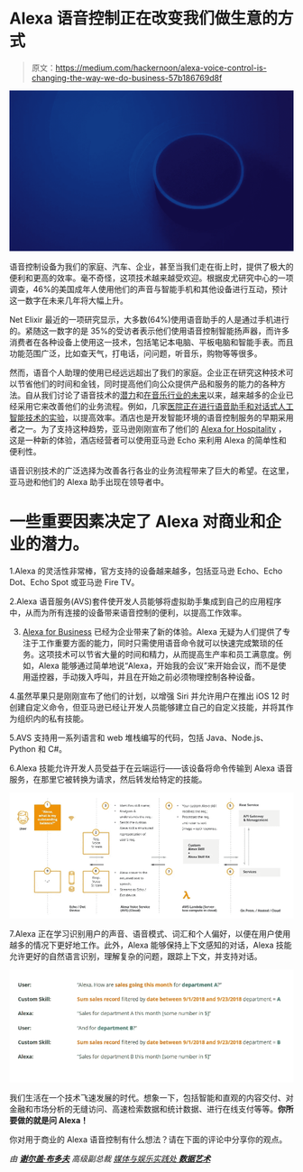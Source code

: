 # Alexa 语音控制正在改变我们做生意的方式

> 原文：<https://medium.com/hackernoon/alexa-voice-control-is-changing-the-way-we-do-business-57b186769d8f>

![](img/745c7c41a87c3a262da298ff6531f096.png)

语音控制设备为我们的家庭、汽车、企业，甚至当我们走在街上时，提供了极大的便利和更高的效率。毫不奇怪，这项技术越来越受欢迎。根据皮尤研究中心的一项调查，46%的美国成年人使用他们的声音与智能手机和其他设备进行互动，预计这一数字在未来几年将大幅上升。

Net Elixir 最近的一项研究显示，大多数(64%)使用语音助手的人是通过手机进行的。紧随这一数字的是 35%的受访者表示他们使用语音控制智能扬声器，而许多消费者在各种设备上使用这一技术，包括笔记本电脑、平板电脑和智能手表。而且功能范围广泛，比如查天气，打电话，问问题，听音乐，购物等等很多。

然而，语音个人助理的使用已经远远超出了我们的家庭。企业正在研究这种技术可以节省他们的时间和金钱，同时提高他们向公众提供产品和服务的能力的各种方法。自从我们讨论了语音技术的[潜力](https://www.itproportal.com/features/beyond-smart-speakers-what-can-voice-tech-really-do/)和[在音乐行业的未来](https://blog.dataart.com/will-the-music-industry-embrace-voice-controlled-technology/?utm_source=medium&utm_medium=social&utm_content=sbludov&utm_campaign=m-regular)以来，越来越多的企业已经采用它来改善他们的业务流程。例如，几家[医院正在进行语音助手和对话式人工智能技术的实验](https://www.wired.com/story/does-your-doctor-need-a-voice-assistant/)，以提高效率。酒店也是开发智能环境的语音控制服务的早期采用者之一。为了支持这种趋势，亚马逊刚刚宣布了他们的 [Alexa for Hospitality](https://www.amazon.com/alexaforhospitality) ，这是一种新的体验，酒店经营者可以使用亚马逊 Echo 来利用 Alexa 的简单性和便利性。

语音识别技术的广泛选择为改善各行各业的业务流程带来了巨大的希望。在这里，亚马逊和他们的 Alexa 助手出现在领导者中。

# 一些重要因素决定了 Alexa 对商业和企业的潜力。

1.Alexa 的灵活性非常棒，官方支持的设备越来越多，包括亚马逊 Echo、Echo Dot、Echo Spot 或亚马逊 Fire TV。

2.Alexa 语音服务(AVS)套件使开发人员能够将虚拟助手集成到自己的应用程序中，从而为所有连接的设备带来语音控制的便利，以提高工作效率。

3. [Alexa for Business](https://aws.amazon.com/alexaforbusiness/) 已经为企业带来了新的体验。Alexa 无疑为人们提供了专注于工作重要方面的能力，同时只需使用语音命令就可以快速完成繁琐的任务。这项技术可以节省大量的时间和精力，从而提高生产率和员工满意度。例如，Alexa 能够通过简单地说“Alexa，开始我的会议”来开始会议，而不是使用遥控器，手动拨入呼叫，并且在开始之前必须物理控制各种设备。

4.虽然苹果只是刚刚宣布了他们的计划，以增强 Siri 并允许用户在推出 iOS 12 时创建自定义命令，但亚马逊已经让开发人员能够建立自己的自定义技能，并将其作为组织内的私有技能。

5.AVS 支持用一系列语言和 web 堆栈编写的代码，包括 Java、Node.js、Python 和 C#。

6.Alexa 技能允许开发人员受益于在云端运行——该设备将命令传输到 Alexa 语音服务，在那里它被转换为请求，然后转发给特定的技能。

![](img/65e19d5212bf2f67eac701f5cff78278.png)

7.Alexa 正在学习识别用户的声音、语音模式、词汇和个人偏好，以便在用户使用越多的情况下更好地工作。此外，Alexa 能够保持上下文感知的对话，Alexa 技能允许更好的自然语言识别，理解复杂的问题，跟踪上下文，并支持对话。

![](img/1bf8a0da37b0391b6a2f44064ebe515d.png)

我们生活在一个技术飞速发展的时代。想象一下，包括智能和直观的内容交付、对金融和市场分析的无缝访问、高速检索数据和统计数据、进行在线支付等等。**你所要做的就是问 Alexa！**

你对用于商业的 Alexa 语音控制有什么想法？请在下面的评论中分享你的观点。

*由* [***谢尔盖·布多夫***](https://www.linkedin.com/in/sbludov/) *高级副总裁* [*媒体与娱乐实践处* ***数据艺术***](https://www.dataart.com/industry/media-and-entertainment?utm_source=medium.com&utm_medium=referral&utm_campaign=m-regular&utm_content=sbludov-hn-alexamusic)